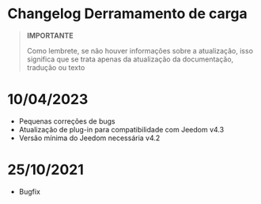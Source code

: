 # Changelog Derramamento de carga

>**IMPORTANTE**
>
>Como lembrete, se não houver informações sobre a atualização, isso significa que se trata apenas da atualização da documentação, tradução ou texto

# 10/04/2023

- Pequenas correções de bugs
- Atualização de plug-in para compatibilidade com Jeedom v4.3
- Versão mínima do Jeedom necessária v4.2

# 25/10/2021

- Bugfix
